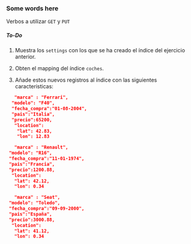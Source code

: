 ### Some words here
 
Verbos a utilizar `GET` y `PUT`

##### To-Do
1. Muestra los `settings` con los que se ha creado el índice del ejercicio anterior.

2. Obten el mapping del índice `coches`.

2. Añade estos nuevos registros al índice con las siguientes caracteristicas:

```json
   "marca" : "Ferrari",
  "modelo": "F40",
  "fecha_compra":"01-08-2004",
  "pais":"Italia",
  "precio":65200,
   "location":  
    "lat": 42.83,
    "lon": 12.83
```
 ```json    
    "marca" : "Renault",
  "modelo": "R16",
  "fecha_compra":"11-01-1974",
  "pais":"Francia",
  "precio":1200.88,
   "location":  
    "lat": 42.12,
    "lon": 0.34
 ```
 ```json   
    "marca" : "Seat",
  "modelo": "Toledo",
  "fecha_compra":"09-09-2000",
  "pais":"España",
  "precio":3000.88,
   "location":  
    "lat": 41.12,
    "lon": 0.34
```
